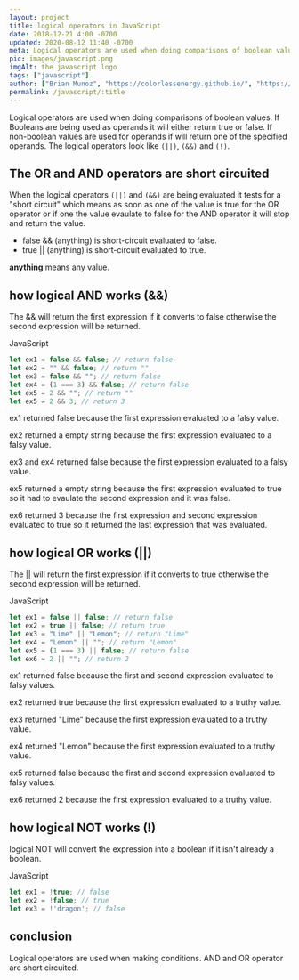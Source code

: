 ```yaml
---
layout: project
title: logical operators in JavaScript
date: 2018-12-21 4:00 -0700
updated: 2020-08-12 11:40 -0700
meta: Logical operators are used when doing comparisons of boolean values. if Booleans are being used it will either return true or false. If non-boolean values are used for operands if will return one of the specified operands. The logical operators look like (||), (&&) and (!).
pic: images/javascript.png
imgAlt: the javascript logo
tags: ["javascript"]
author: ["Brian Munoz", "https://colorlessenergy.github.io/", "https://github.com/colorlessenergy"]
permalink: /javascript/:title
---
```


Logical operators are used when doing comparisons of boolean values. If Booleans are being used as operands it will either return true or false. If non-boolean values are used for operands if will return one of the specified operands. The logical operators look like <code class="highlight__code">(||)</code>, <code class="highlight__code">(&&)</code> and <code class="highlight__code">(!)</code>.

## The OR and AND operators are short circuited

When the logical operators <code class="highlight__code">(||)</code> and <code class="highlight__code">(&&)</code> are being evaluated it tests for a "short circuit" which means as soon as one of the value is true for the OR operator or if one the value evaulate to false for the AND operator it will stop and return the value.

* <span class="highlight__code">false && (anything)</span> is short-circuit evaluated to false.
* <span class="highlight__code">true || (anything)</span> is short-circuit evaluated to true.

**anything** means any value.


## how logical AND works (&&)

The <span class="highlight__code">&&</span> will return the first expression if it converts to false otherwise the second expression will be returned.

<p class="highlight__file-desc">JavaScript</p>

```javascript
let ex1 = false && false; // return false
let ex2 = "" && false; // return ""
let ex3 = false && ""; // return false
let ex4 = (1 === 3) && false; // return false
let ex5 = 2 && ""; // return ""
let ex5 = 2 && 3; // return 3
```

<span class="highlight__code">ex1</span> returned false because the first expression evaluated to a falsy value.

<span class="highlight__code">ex2</span> returned a empty string because the first expression evaluated to a falsy value.

<span class="highlight__code"> ex3</span> and <span class="highlight__code">ex4</span> returned false because the first expression evaluated to a falsy value.

<span class="highlight__code">ex5</span> returned a empty string because the first expression evaluated to true so it had to evaulate the second expression and it was false. 

<span class="highlight__code">ex6</span> returned 3 because the first expression and second expression evaluated to true so it returned the last expression that was evaluated.


## how logical OR works (||)

The <span class="highlight__code">||</span> will return the first expression if it converts to true otherwise the second expression will be returned.

<p class="highlight__file-desc">JavaScript</p>

```javascript
let ex1 = false || false; // return false
let ex2 = true || false; // return true
let ex3 = "Lime" || "Lemon"; // return "Lime"
let ex4 = "Lemon" || ""; // return "Lemon"
let ex5 = (1 === 3) || false; // return false
let ex6 = 2 || ""; // return 2
```

<span class="highlight__code">ex1</span> returned false because the first and second expression evaluated to falsy values. 

<span class="highlight__code">ex2</span> returned true because the first expression evaluated to a truthy value. 

<span class="highlight__code">ex3</span> returned "Lime" because the first expression evaluated to a truthy value. 

<span class="highlight__code">ex4</span> returned "Lemon" because the first expression evaluated to a truthy value. 

<span class="highlight__code">ex5</span> returned false because the first and second expression evaluated to falsy values.

<span class="highlight__code">ex6</span> returned 2 because the first expression evaluated to a truthy value.

## how logical NOT works (!)

logical NOT will convert the expression into a boolean if it isn't already a boolean. 

<p class="highlight__file-desc">JavaScript</p>

```javascript
let ex1 = !true; // false
let ex2 = !false; // true
let ex3 = !'dragon'; // false
```

## conclusion

Logical operators are used when making conditions. AND and OR operator are short circuited.